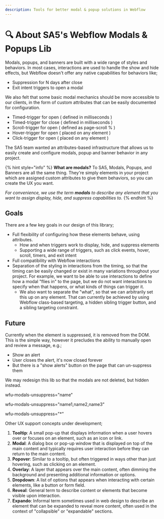 ```yaml
---
description: Tools for better modal & popup solutions in Webflow
---
```


# 🔍 About SA5's Webflow Modals & Popups Lib

Modals, popups, and banners are built with a wide range of styles and behaviors. In most cases, interactions are used to handle the show and hide effects, but Webflow doesn't offer any native capabilities for behaviors like;

* Suppression for N days after close
* Exit intent triggers to open a modal

We also felt that some basic modal mechanics should be more accessible to our clients, in the form of custom attributes that can be easily documented for configuration.

* Timed-trigger for open ( defined in milliseconds )
* Timed-trigger for close ( defined in milliseconds )
* Scroll-trigger for open ( defined as page-scroll % )
* Hover-trigger for open ( placed on any element )&#x20;
* Click-trigger for open ( placed on any element )&#x20;

The SA5 team wanted an attributes-based infrastructure that allows us to easily create and configure modals, popup and banner behavior in any project.&#x20;

{% hint style="info" %}
**What are modals?** To SA5, Modals, Popups, and Banners are all the same thing.  They're simply elements in your project which are assigned custom attributes to give them behaviors, so you can create the UX you want.&#x20;

_For convenience, we use the term **modals** to describe any element that you want to assign display, hide, and suppress capabilities to._&#x20;
{% endhint %}

## Goals

There are a few key goals in our design of this library;

* Full flexibility of configuring how these elements behave, using attributes.&#x20;
  * How and when triggers work to display, hide, and suppress elements&#x20;
  * Supporting a wide range of triggers, such as click events, hover, scroll, timers, and exit intent&#x20;
* Full compatibility with Webflow interactions&#x20;
* Separation of the styling in interactions from the timing, so that the timing can be easily changed or exist in many variations throughout your project. For example, we want to be able to use interactions to define how a modal "flies in" to the page, but we do not want interactions to specify when that happens, or what kinds of things can trigger it.&#x20;
  * We also want to separate the "what", so that we can arbitrarily set this up on any element. That can currently be achieved by using Webflow class-based targeting, a hidden sibling trigger button, and a sibling targeting constraint.&#x20;





## Future <a href="#display-captions-in-webflows-lightboxes" id="display-captions-in-webflows-lightboxes"></a>



Currently when the element is suppressed, it is removed from the DOM. This is the simple way, however it precludes the ability to manually open and review a message, e.g.;&#x20;

* Show an alert
* User closes the alert, it's now closed forever
* But there is a "show alerts" button on the page that can un-suppress them&#x20;

We may redesign this lib so that the modals are not deleted, but hidden instead.&#x20;

wfu-modals-unsuppress="name"

wfu-modals-unsuppress="name1,name2,name3"

wfu-modals-unsuppress="\*"

Other UX support concepts under development;

1. **Tooltip**: A small pop-up that displays information when a user hovers over or focuses on an element, such as an icon or link.
2. **Modal**: A dialog box or pop-up window that is displayed on top of the main content and typically requires user interaction before they can return to the main content.
3. **Popover**: Similar to a tooltip, but often triggered in ways other than just hovering, such as clicking on an element.
4. **Overlay**: A layer that appears over the main content, often dimming the background and presenting additional information or options.
5. **Dropdown**: A list of options that appears when interacting with certain elements, like a button or form field.
6. **Reveal**: General term to describe content or elements that become visible upon interaction.
7. **Expando**: Informal term sometimes used in web design to describe an element that can be expanded to reveal more content, often used in the context of "collapsible" or "expandable" sections.







